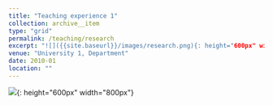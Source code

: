```yaml
---
title: "Teaching experience 1"
collection: archive__item
type: "grid"
permalink: /teaching/research
excerpt: "![]({{site.baseurl}}/images/research.png){: height="600px" width="800px"}"
venue: "University 1, Department"
date: 2010-01
location: ""
---
```

![]({{site.baseurl}}/images/research.png){: height="600px" width="800px"}
